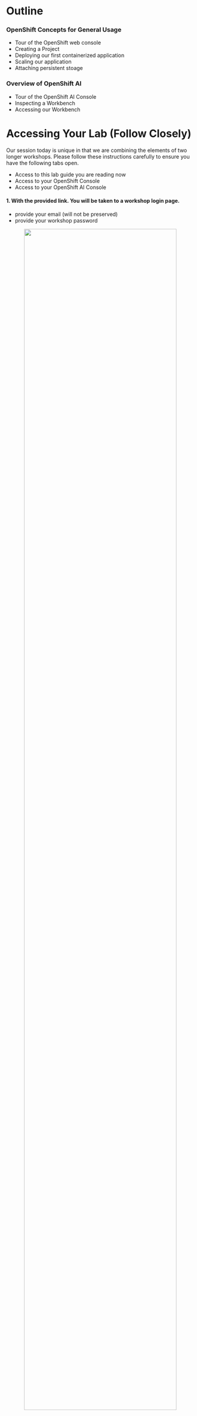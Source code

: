 # Outline

### OpenShift Concepts for General Usage
- Tour of the OpenShift web console
- Creating a Project
- Deploying our first containerized application
- Scaling our application
- Attaching persistent stoage

### Overview of OpenShift AI
- Tour of the OpenShift AI Console
- Inspecting a Workbench
- Accessing our Workbench


# Accessing Your Lab (Follow Closely)

Our session today is unique in that we are combining the elements of two longer workshops. Please follow these instructions carefully to ensure you have the following tabs open.
- Access to this lab guide you are reading now
- Access to your OpenShift Console
- Access to your OpenShift AI Console

#### 1. With the provided link. You will be taken to a workshop login page.
- provide your email (will not be preserved)
- provide your workshop password

<p align="center" width="100%">
    <img width="90%" src="images/img17.png">
</p>

#### 2. You be will be redirected to a page with a link to lab instructions
- **IMPORTANT**: The below link is NOT the material we are following today, however we still need to access the page to gain access to our OpenShift console in the next step.

<p align="center" width="100%">
    <img width="90%" src="images/img18.png">
</p>

#### 3. Access the "Connection and Setup" page from the previous link to take note of your lab username/password and access to your OpenShift AI Console

<p align="center" width="100%">
    <img width="90%" src="images/img20.png">
</p>

#### 4. Use your credentials to login to your OpenShift AI Console, you should see something like this.

<p align="center" width="100%">
    <img width="90%" src="images/img21.png">
</p>

#### 5. To access you OpenShift Cluster Console, navigate to the icon in the top right. We will use this console for the following excercises.

<p align="center" width="100%">
    <img width="90%" src="images/rec6.gif">
</p>

# Tour of the OpenShift web console

The OpenShift web console is designed to let administrators and developers perform the relevant tasks to their respective roles. Developers execute tasks relevant to installing and configuring applications and services, while administrators ensure that applications operating in a given cluster run efficiently and safely while paying attention to resource allocation and security administration. 

In the web console, OpenShift separates developer tasks from administrator tasks by providing specific visual perspectives for each group. Developers see the Developer perspective. Administrators see the Administrator perspective.

<p align="center" width="100%">
    <img src="images/img1.png">
</p>


# Creating a Project

In OpenShift, ```Projects``` provide a mechanism for isolating groups of resources within a single cluster. Projects are intended for use in environments with many users spread across multiple teams, or projects.

Your current lab environment, already contains a Project named after your user (userX). Howerver lets create new empty project in which we will deploy our first containerized application.

#### 1. In the Administrator Console, navigate to Home > Projects. Create a project and name it userX-dev (X should be corresond with your user number). Click Create.

<p align="center" width="70%">
    <img width="90%" src="images/img2.png">
</p>

#### 2. Once your new project is created, change your view to the Developer console and select your newly created project from the drop down menu.

<p align="center" width="100%">
    <img width="90%" src="images/rec1.gif">
</p>

Great! We now have an empty project in which we can create our first application


# Deploying our first container

In this lesson you will learn:

- How to use a web console to import a Linux container image from a container image repository.
- How to use the web console to get the application up and running from a Linux container.

#### 1. In the Developer Console, navigate to the +Add tab, and select Container Images

<p align="center" width="100%">
    <img width="90%" src="images/img3.png">
</p>

#### 2. Add the following text in the Image name from an external registry field:

```
quay.io/openshiftroadshow/parksmap:1.3.0
```
<p align="center" width="100%">
    <img width="90%" src="images/img4.png">
</p>

#### 3. Scroll to "General" and add "frontend" under Name. For Resource Type select "Deployment" from the menu. Scroll to the bottom and click "Create."

<p align="center" width="100%">
    <img width="90%" src="images/img5.png">
</p>

#### 4. You are now on the Topology page, which will display a circular graphic that represents the application you just installed using a container image.
- This may take a few seconds to for the image to be pulled from the external registry and deployed on the cluster.

<p align="center" width="100%">
    <img width="90%" src="images/img6.png">
</p>

#### 5. Access your application in the web browser. You should see an interactive map.

<p align="center" width="100%">
    <img width="90%" src="images/img7.png">
</p>


### What did we just do?
1. Pulled a container image from an external registry
2. Deployed a single ```Pod``` (container) with using our pulled image on Openshift
3. Created a ```Service``` and ```Route``` to access our application outside of the cluster. 
    - NOTE: In the previous exercise, OpenShift created the Service and Route for us in a single step. In reality, you may choose to create a Route later, once your application is ready to recieve external traffic.
    

This is one of many ways we can deploy a containerized application on OpenShift. In the next exercise, we will further examine scaling this workload.

# Scaling our application

### What you will learn

- How to access the details pane for an application from the web console Topology view.
- How to increase the number of ```Pods``` in an application using the visual tool in the application detail page.
- How to decrease the number of ```Pods``` in an application using the visual tool in the application detail page.


### Scaling is about increasing or decreasing the number of an application’s pods
Applications running in OpenShift are made up of a variety of Kubernetes components. The component that has an application’s logic is a Kubernetes Pod. A ```Pod``` is a logical unit for organizing a set of one or more Linux containers running in a Kubernetes cluster. These Linux containers house the application’s logic.

For example, imagine you have an application that inspects a .png file to see if the file displays an image of a cat. The logic that does the analysis lives in a container, and that container is in a pod in a Kubernetes cluster. Access to the pod is facilitated by a Kubernetes service that forwards requests to and from between the pod. In a production environment, the service is backed by a load balancer that moves traffic to a pod that has the capacity to process the request.

Figure 1 shows the service/pod architecture for a single pod. Obviously, the load balancer does not have a lot to do because there is only one pod in play

<p align="center" width="100%">
    <img width="40%" src="images/img8.png">
</p>

<p style="text-align:center;">Figure 1: Logic for an OpenShift application is represented by a container(s) organized in a Kubernetes pod.
</p>

Typically, an OpenShift application is intended to run code at web scale. This means that an application may be processing hundreds, if not thousands, of requests a minute. In this scenario, it’s not practical to expect one pod to handle such a workload. The way to make it so an application can handle large workloads is to add more pods that have identical logic to the cluster (Figure 2)

<p align="center" width="100%">
    <img width="40%" src="images/img9.png">
</p>

<p style="text-align:center;">Figure 2: Scaling an OpenShift application up means adding more pods with identical logic.
</p>

Once more ```Pods``` are added, the load balancer will route a request to the pod that has the capacity to process the given request. Scaling an application down means reducing the number of pods associated with the application.

OpenShift allows you to use the web console to scale up and down the number of pods dedicated to a particular OpenShift application. The following sections describe how to work with the OpenShift web console to scale the number of pods in an application up and down. First, you will use the OpenShift web console to install an application from a container image that is hosted in the quay.io container repository. Then you will use the web console to scale the application’s pod up and down.


### Let's start scaling up

#### 1. Click in the center of the Parksmap circular graphic. An information pane will appear. Select the Details tab
- We see only one Pod is running, lets scale up to 4.

<p align="center" width="100%">
    <img width="90%" src="images/rec2.gif">
</p>

#### 2. The Details tab will show another circular graphic that represents the number of application’s pods running. Use the up and down arrows to the right of the pods graphic to scale the number of pods up or down.

<p align="center" width="100%">
    <img width="90%" src="images/rec3.gif">
</p>


### What did we do?
- Now we have 4 instances of our containerized application running! While this was a manual process, Kubernetes does provide us methods of autoscaling these resources based on demand, however that it outside the scope of our learning today.


# (Optional) Persistent Storage

Most useful applications are "stateful" or "dynamic" in some way, and this is usually achieved with a database or other form of data storage. 

In our scenario, our frontend application is not all too useful showing us a blank map. Ideally we may want this map to show all locations of national parks, like the example below.

<p align="center" width="100%">
    <img width="60%" src="images/img10.png">
</p>

To do this, we may have it communicate with a persistent database Pod backed by external storage.

On Openshift, we can leverage persistent storage mechanisms such as ```Persistent Volumes``` and ```Persistent Volume Claims``` to attach real-world storage (NFS, Ceph, EBS, iSCSI, etc) to the ```Pods``` to give them a persistent place to store their data.

This is outside the scope of today's learning. However if you would like to read more about how persistent storage would work in this example. See our extended version of the workshop guide [here](https://openshift-labs.github.io/starter-guides-html/common-workshop-summary.html).


#


# Getting Started with OpenShift AI

### Background

We already have some understanding that containers allow us an easy way to package, distribute, and scale our applications. However in the realm of datascience, OpenShift/kubernetes provides us a convenient framework to:
- define a standard development environment to perform data analysis
- train, test, serve, and scale models in an automated fashion
- establish governance around datascience projects and resource utilization
- dynamically allocate computing power

In the following exercises, we will explore how OpenShift AI, an extension of the OpenShift platform, helps us achieve the above.




#  Access the OpenShift AI console


put your screenshot here


# Data Science Projects

In Red Hat OpenShift AI (RHOAI), a ```Data Science Project``` is the preferred way to organize resources when working on an AI/ML application. Similarly to how you use projects in OpenShift for other workloads, you can use data science projects to organize the different components that you need for your AI applications.

<p align="center" width="100%">
    <img width="90%" src="images/img11.png">
</p>

#### 1. Access the Data Science Projects tab on the left hand side. You may notice that an existing project named after your user (userX) is already created for this exercise.

<p align="center" width="100%">
    <img width="90%" src="images/rec4.gif">
</p>

#### 2. Inside the project, by clicking on the different tabs, you should see a few items that already have been pre-created or configured for you:

<p align="center" width="100%">
    <img width="90%" src="images/img12.png">
</p>
    
- These components are as follows:

    - **Workbenches:** a workbench has already been created - this is the environment that you can experiment and train models in. Typically these are pre-built container images that have common datascience stacks pre-installed.

    - **Pipelines:** a pipeline server has already been configured so you can import or run data science pipelines right away. This is outside the scope of today's learning, however you can create on for yourself using the [the full lab guide here](https://rh-aiservices-bu.github.io/parasol-insurance/modules/index.html).

    - **Models:** the models panel is empty at the moment.

    - **Cluster storage:** this is where you find a persistent storage for your workbench and one for the pipeline we will create later.

    - **Data Connections:** it contains all the information needed to connect with an existing S3 storage. We use it to store models and pipeline artifacts.

    - **Permissions:** this is where you can manage the permissions for the project.

#### 3. Navigate to the Workbenches tab. If you click on the arrow next to the workbench, you can see some of the libraries included in it as well as how much resources it has been given.

<p align="center" width="100%">
    <img width="90%" src="images/img13.png">
</p>

#### 4. To connect to the workbench, click the Open link:

<p align="center" width="100%">
    <img width="60%" src="images/img14.png">
</p>

#### 5. Authenticate with the provided lab credentials, and allow the selected permissions.
- username: userX 
- password: parasol

<p align="center" width="100%">
    <img width="90%" src="images/img15.png">
</p>

#### 6. You should now see you pre-configured Jupyter Notebook with some imported experiments. 
- Note the extra folder called parasol-insurance.
- This folder has been cloned from github for you and will be the main working folder for this lab.

<p align="center" width="100%">
    <img width="90%" src="images/img16.png">
</p>

#### 7. Navigate to ```parasol-insurance/lab-materials/04/``` directory for a group a various experiments you can run within your workbench
<p align="center" width="100%">
    <img width="90%" src="images/rec7.gif">
</p>

### Where to go next?
[Link to longer form workshop instructions](https://rh-aiservices-bu.github.io/parasol-insurance/modules/index.html)


# Additional learning paths
- [Getting started with OpenShift AI](https://developers.redhat.com/products/red-hat-openshift-ai/getting-started)
- [OpenShift Foundations](https://developers.redhat.com/learn/openshift/foundations-openshift)
